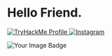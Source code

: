 # Hello Friend.


<p align="left">
  <a href="https://tryhackme.com/p/Zoufan">
    <img alt="TryHackMe Profile" src="https://img.shields.io/badge/-TryHackMe%20Profile-8B0000?&style=for-the-badge&logo=TryHackMe&logoColor=FFFFFF" />
  </a>
  <a href="https://www.instagram.com/k99mb">
    <img alt="Instagram" src="https://img.shields.io/badge/-Instagram-8B0000?&style=for-the-badge&logo=instagram&logoColor=FFFFFF" />
  </a>
</p>

<img src="https://tryhackme-badges.s3.amazonaws.com/Zoufan.png" alt="Your Image Badge" />




